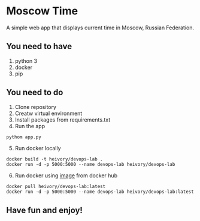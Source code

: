 # Moscow Time
A simple web app that displays current time in Moscow, Russian Federation.

## You need to have
1. python 3
2. docker 
3. pip

## You need to do
1. Clone repository
2. Creatw virtual environment
3. Install packages from requirements.txt
4. Run the app

```sh
pythom app.py
```

5. Run docker locally

```
docker build -t heivory/devops-lab .
docker run -d -p 5000:5000 --name devops-lab heivory/devops-lab
```

6. Run docker using [image](https://hub.docker.com/repository/docker/heivory/devops-lab) from docker hub

```
docker pull heivory/devops-lab:latest
docker run -d -p 5000:5000 --name devops-lab heivory/devops-lab:latest
```

## Have fun and enjoy!
